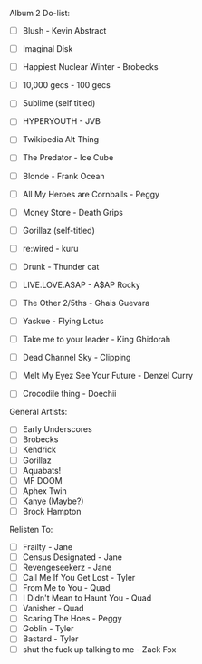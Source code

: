 Album 2 Do-list:

- [ ] Blush - Kevin Abstract
- [ ] Imaginal Disk
- [ ] Happiest Nuclear Winter - Brobecks
- [ ] 10,000 gecs - 100 gecs
- [ ] Sublime (self titled)
- [ ] HYPERYOUTH - JVB
- [ ] Twikipedia Alt Thing
- [ ] The Predator - Ice Cube
- [ ] Blonde - Frank Ocean
- [ ] All My Heroes are Cornballs - Peggy
- [ ] Money Store - Death Grips
- [ ] Gorillaz (self-titled)
- [ ] re:wired - kuru
- [ ] Drunk - Thunder cat
- [ ] LIVE.LOVE.ASAP - A$AP Rocky
- [ ] The Other 2/5ths - Ghais Guevara
- [ ] Yaskue - Flying Lotus
- [ ] Take me to your leader - King Ghidorah
- [ ] Dead Channel Sky - Clipping
- [ ] Melt My Eyez See Your Future - Denzel Curry
- [ ] Crocodile thing - Doechii


General Artists:

- [ ] Early Underscores
- [ ] Brobecks
- [ ] Kendrick
- [ ] Gorillaz
- [ ] Aquabats!
- [ ] MF DOOM
- [ ] Aphex Twin
- [ ] Kanye (Maybe?)
- [ ] Brock Hampton

Relisten To:

- [ ] Frailty - Jane
- [ ] Census Designated - Jane
- [ ] Revengeseekerz - Jane
- [ ] Call Me If You Get Lost - Tyler
- [ ] From Me to You - Quad
- [ ] I Didn't Mean to Haunt You - Quad
- [ ] Vanisher - Quad
- [ ] Scaring The Hoes - Peggy
- [ ] Goblin - Tyler
- [ ] Bastard - Tyler
- [ ] shut the fuck up talking to me - Zack Fox
